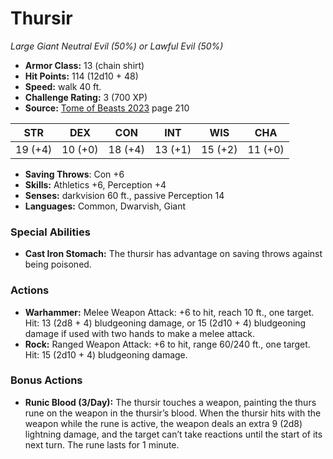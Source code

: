# Thursir

*Large* *Giant* *Neutral Evil (50%) or Lawful Evil (50%)*

- **Armor Class:** 13 (chain shirt)
- **Hit Points:** 114 (12d10 + 48)
- **Speed:** walk 40 ft.
- **Challenge Rating:** 3 (700 XP)
- **Source:** [Tome of Beasts 2023](https://koboldpress.com/kpstore/product/tome-of-beasts-1-2023-edition/) page 210

| STR | DEX | CON | INT | WIS | CHA |
| --- | --- | --- | --- | --- | --- |
| 19 (+4) | 10 (+0) | 18 (+4) | 13 (+1) | 15 (+2) | 11 (+0) |

- **Saving Throws**: Con +6
- **Skills:** Athletics +6, Perception +4
- **Senses:** darkvision 60 ft., passive Perception 14
- **Languages:** Common, Dwarvish, Giant
### Special Abilities
- **Cast Iron Stomach:** The thursir has advantage on saving throws against being poisoned.
### Actions
- **Warhammer:** Melee Weapon Attack: +6 to hit, reach 10 ft., one target. Hit: 13 (2d8 + 4) bludgeoning damage, or 15 (2d10 + 4) bludgeoning damage if used with two hands to make a melee attack.
- **Rock:** Ranged Weapon Attack: +6 to hit, range 60/240 ft., one target. Hit: 15 (2d10 + 4) bludgeoning damage.
### Bonus Actions
- **Runic Blood (3/Day):** The thursir touches a weapon, painting the thurs rune on the weapon in the thursir’s blood. When the thursir hits with the weapon while the rune is active, the weapon deals an extra 9 (2d8) lightning damage, and the target can’t take reactions until the start of its next turn. The rune lasts for 1 minute.
